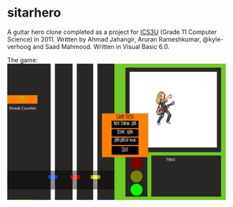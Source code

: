 # sitarhero

A guitar hero clone completed as a project for [ICS3U](ontariohighschoolCS.pdf) (Grade 11 Computer Science) in 2011. Written by Ahmad Jahangir, Aruran Rameshkumar, @kyle-verhoog and Saad Mahmood. Written in Visual Basic 6.0.

The game:
![screenshot](screen.jpg)
